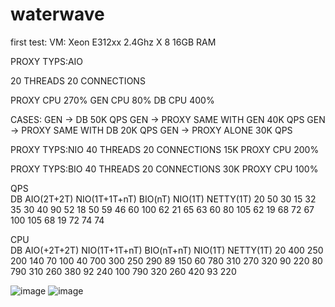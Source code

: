 # waterwave

first test:
VM: 
Xeon E312xx 2.4Ghz  X 8
16GB RAM

PROXY TYPS:AIO

20 THREADS
20 CONNECTIONS

PROXY CPU 270%
GEN CPU 80%
DB CPU 400%

CASES:
GEN -> DB					50K	QPS 
GEN -> PROXY SAME WITH GEN	40K	QPS
GEN -> PROXY SAME WITH DB	20K	QPS
GEN -> PROXY ALONE			30K	QPS


PROXY TYPS:NIO
40 THREADS
20 CONNECTIONS
15K
PROXY CPU 200%

PROXY TYPS:BIO
40 THREADS
20 CONNECTIONS
30K
PROXY CPU 100%



QPS						
	DB	AIO(2T+2T)	NIO(1T+1T+nT)	BIO(nT)	NIO(1T)	NETTY(1T)
20	50	30	15	32	35	30
40	90	52	18	50	59	46
60	100	62	21	65	63	60
80	105	62	19	68	72	67
100	105	68	19	72	74	74
						
						
						
						
CPU						
	DB	AIO(+2T+2T)	NIO(1T+1T+nT)	BIO(nT+nT)	NIO(1T)	NETTY(1T)
20	400	250	200	140	70	100
40	700	300	250	290	89	150
60	780	310	270	320	90	220
80	790	310	260	380	92	240
100	790	320	260	420	93	220



 ![image](https://github.com/psfu/waterwave/re/report/WW-QPS-201701.png)
 ![image](https://github.com/psfu/waterwave/re/report/WW-CPU-201701.png)


 

